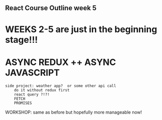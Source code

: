## React Course Outline week 5

# WEEKS 2-5 are just in the beginning stage!!!

# ASYNC REDUX ++ ASYNC JAVASCRIPT

    side project: weather app?  or some other api call
        do it without redux first
        react query ?!?!
        FETCH
        PROMISES

WORKSHOP:
same as before but hopefully more manageable now!
